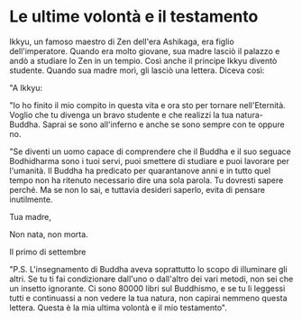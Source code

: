 # Le ultime volontà e il testamento

Ikkyu, un famoso maestro di Zen dell'era Ashikaga, era figlio dell'imperatore. Quando era molto giovane, sua madre lasciò il palazzo e andò a studiare lo Zen in un tempio. Così anche il principe Ikkyu diventò studente. Quando sua madre morì, gli lasciò una lettera. Diceva così:

"A Ikkyu:

"Io ho finito il mio compito in questa vita e ora sto per tornare nell'Eternità. Voglio che tu divenga un bravo studente e che realizzi la tua natura-Buddha. Saprai se sono all'inferno e anche se sono sempre con te oppure no.

"Se diventi un uomo capace di comprendere che il Buddha e il suo seguace Bodhidharma sono i tuoi servi, puoi smettere di studiare e puoi lavorare per l'umanità. Il Buddha ha predicato per quarantanove anni e in tutto quel tempo non ha ritenuto necessario dire una sola parola. Tu dovresti sapere perché. Ma se non lo sai, e tuttavia desideri saperlo, evita di pensare inutilmente.

Tua madre,

Non nata, non morta.

Il primo di settembre

"P.S. L'insegnamento di Buddha aveva soprattutto lo scopo di illuminare gli altri. Se tu ti fai condizionare dall'uno o dall'altro dei vari metodi, non sei che un insetto ignorante. Ci sono 80000 libri sul Buddhismo, e se tu li leggessi tutti e continuassi a non vedere la tua natura, non capirai nemmeno questa lettera. Questa è la mia ultima volontà e il mio testamento".